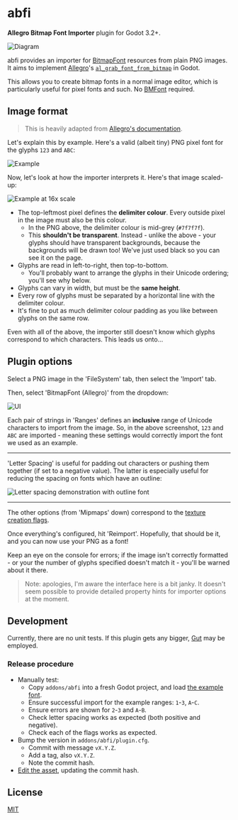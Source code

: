 # abfi

**Allegro Bitmap Font Importer** plugin for Godot 3.2+.

![Diagram](./.images/diagram.png)

abfi provides an importer for [BitmapFont](https://docs.godotengine.org/en/3.2/classes/class_bitmapfont.html) resources from plain PNG images. It aims to implement [Allegro](https://liballeg.org/)'s [`al_grab_font_from_bitmap`](https://liballeg.org/a5docs/trunk/font.html#al_grab_font_from_bitmap) in Godot.

This allows you to create bitmap fonts in a normal image editor, which is particularly useful for pixel fonts and such. No [BMFont](https://www.angelcode.com/products/bmfont/) required.

## Image format

> This is heavily adapted from [Allegro's documentation](https://liballeg.org/a5docs/trunk/font.html#al_grab_font_from_bitmap).

Let's explain this by example. Here's a valid (albeit tiny) PNG pixel font for the glyphs `123` and `ABC`:

![Example](./.images/example.png)

Now, let's look at how the importer interprets it. Here's that image scaled-up:

![Example at 16x scale](./.images/example-large.png)

* The top-leftmost pixel defines the **delimiter colour**. Every outside pixel in the image must also be this colour.
  * In the PNG above, the delimiter colour is mid-grey (`#7f7f7f`).
  * This **shouldn't be transparent**. Instead - unlike the above - your glyphs should have transparent backgrounds, because the backgrounds will be drawn too! We've just used black so you can see it on the page.
* Glyphs are read in left-to-right, then top-to-bottom.
  * You'll probably want to arrange the glyphs in their Unicode ordering; you'll see why below.
* Glyphs can vary in width, but must be the **same height**.
* Every row of glyphs must be separated by a horizontal line with the delimiter colour.
* It's fine to put as much delimiter colour padding as you like between glyphs on the same row.

Even with all of the above, the importer still doesn't know which glyphs correspond to which characters. This leads us onto...

## Plugin options

Select a PNG image in the 'FileSystem' tab, then select the 'Import' tab.

Then, select 'BitmapFont (Allegro)' from the dropdown:

![UI](./.images/ui.png)

Each pair of strings in 'Ranges' defines an **inclusive** range of Unicode characters to import from the image. So, in the above screenshot, `123` and `ABC` are imported - meaning these settings would correctly import the font we used as an example.

---

'Letter Spacing' is useful for padding out characters or pushing them together (if set to a negative value). The latter is especially useful for reducing the spacing on fonts which have an outline:

![Letter spacing demonstration with outline font](./.images/spacing.png)

---

The other options (from 'Mipmaps' down) correspond to the [texture creation flags](https://docs.godotengine.org/en/3.2/classes/class_texture.html#enum-texture-flags).

Once everything's configured, hit 'Reimport'. Hopefully, that should be it, and you can now use your PNG as a font!

Keep an eye on the console for errors; if the image isn't correctly formatted - or your the number of glyphs specified doesn't match it - you'll be warned about it there.

> Note: apologies, I'm aware the interface here is a bit janky. It doesn't seem possible to provide detailed property hints for importer options at the moment.

## Development

Currently, there are no unit tests. If this plugin gets any bigger, [Gut](https://github.com/bitwes/Gut) may be employed.

### Release procedure

* Manually test:
  * Copy `addons/abfi` into a fresh Godot project, and load [the example font](./.images/example.png).
  * Ensure successful import for the example ranges: `1`-`3`, `A`-`C`.
  * Ensure errors are shown for `2`-`3` and `A`-`B`.
  * Check letter spacing works as expected (both positive and negative).
  * Check each of the flags works as expected.
* Bump the version in `addons/abfi/plugin.cfg`.
  * Commit with message `vX.Y.Z`.
  * Add a tag, also `vX.Y.Z`.
  * Note the commit hash.
* [Edit the asset](https://godotengine.org/asset-library/asset/598/edit), updating the commit hash.

## License

[MIT](./LICENSE)
